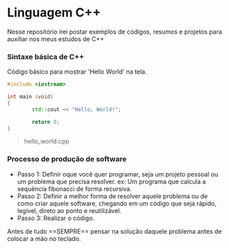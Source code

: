 # Linguagem C++

Nesse repositório irei postar exemplos de códigos, resumos e projetos para 
auxiliar nos meus estudos de C++

### Sintaxe básica de C++

Código básico para mostrar 'Hello World' na tela.

```c++ 
#include <iostream>

int main (void)
{
        std::cout << "Hello, World!";

        return 0;
}
```
> hello_world.cpp

### Processo de produção de software

- Passo 1: Definir oque você quer programar, seja um projeto pessoal ou um problema que precisa resolver.
ex: Um programa que calcula a sequência fibonacci de forma recursiva.
- Passo 2: Definir a melhor forma de resolver aquele problema ou de como criar aquele software, chegando em um código que seja rápido, legível, direto ao ponto e reutilizável.
- Passo 3: Realizar o código.

Antes de tudo ==SEMPRE== pensar na solução daquele problema antes de colocar a mão no teclado.


